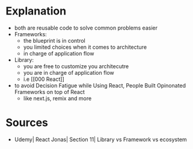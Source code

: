 # Explanation

- both are reusable code to solve common problems easier
- Frameworks:
    - the blueprint is in control
    - you limited choices when it comes to architecture
    - in charge of application flow
- Library:
    - you are free to customize you architecutre
    - you are in charge of application flow
    - i.e [[000 React]]
- to avoid Decision Fatigue while Using React, People Built Opinonated Frameworks on top of React 
	- like next.js, remix and more

# Sources
- Udemy| React Jonas| Section 11| Library vs Framework vs ecosystem